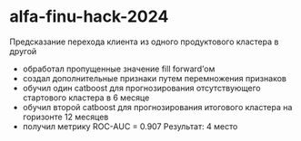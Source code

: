 # alfa-finu-hack-2024
Предсказание перехода клиента из одного продуктового кластера в другой


- обработал пропущенные значение fill forward’ом
 - создал дополнительные признаки путем перемножения признаков
 - обучил один catboost для прогнозирования отсутствующего стартового кластера в 6
месяце
 - обучил второй catboost для прогнозирования итогового кластера на горизонте 12 месяцев
 - получил метрику ROC-AUC = 0.907
Результат: 4 место

